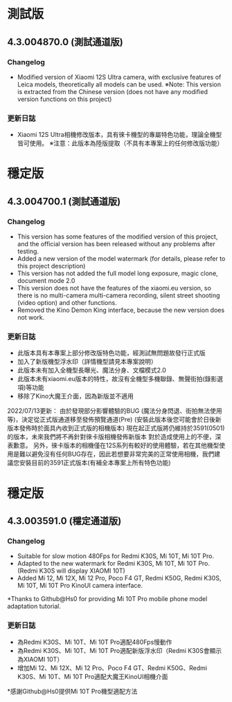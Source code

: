 # 測試版
## 4.3.004870.0 (測試通道版)
### Changelog
- Modified version of Xiaomi 12S Ultra camera, with exclusive features of Leica models, theoretically all models can be used.
※Note: This version is extracted from the Chinese version (does not have any modified version functions on this project)

### 更新日誌
- Xiaomi 12S Ultra相機修改版本，具有徠卡機型的專屬特色功能，理論全機型皆可使用。
※注意：此版本為陸版提取（不具有本專案上的任何修改版功能）

# 穩定版
## 4.3.004700.1 (測試通道版)
### Changelog
- This version has some features of the modified version of this project, and the official version has been released without any problems after testing.
- Added a new version of the model watermark (for details, please refer to this project description)
- This version has not added the full model long exposure, magic clone, document mode 2.0
- This version does not have the features of the xiaomi.eu version, so there is no multi-camera multi-camera recording, silent street shooting (video option) and other functions.
- Removed the Kino Demon King interface, because the new version does not work.

### 更新日誌
- 此版本具有本專案上部分修改版特色功能，經測試無問題故發行正式版
- 加入了新版機型浮水印（詳情機型請見本專案說明）
- 此版本未有加入全機型長曝光、魔法分身、文檔模式2.0
- 此版本未有xiaomi.eu版本的特性，故沒有全機型多機聯錄、無聲街拍(錄影選項)等功能
- 移除了Kino大魔王介面，因為新版並不適用

2022/07/13更新：
由於發現部分影響體驗的BUG (魔法分身閃退、街拍無法使用等)，決定從正式版通道移至發佈預覽通道(Pre)
(安裝此版本後您可能會於日後新版本發佈時於面具內收到正式版的相機版本)
現在起正式版將仍維持於3591(0501)的版本，未來我們將不再針對徠卡版相機發佈新版本
對於造成使用上的不便，深表歉意。
另外，徠卡版本的相機僅在12S系列有較好的使用體驗，若在其他機型使用是難以避免沒有任何BUG存在，因此若想要非常完美的正常使用相機，我們建議您安裝目前的3591正式版本(有補全本專案上所有特色功能)

# 穩定版
## 4.3.003591.0 (穩定通道版)
### Changelog
- Suitable for slow motion 480Fps for Redmi K30S, Mi 10T, Mi 10T Pro.
- Adapted to the new watermark for Redmi K30S, Mi 10T, Mi 10T Pro. (Redmi K30S will display XIAOMI 10T)
- Added Mi 12, Mi 12X, Mi 12 Pro, Poco F4 GT, Redmi K50G, Redmi K30S, Mi 10T, Mi 10T Pro KinoUI camera interface.

*Thanks to Github@Hs0 for providing Mi 10T Pro mobile phone model adaptation tutorial.

### 更新日誌
- 為Redmi K30S、Mi 10T、Mi 10T Pro適配480Fps慢動作
- 為Redmi K30S、Mi 10T、Mi 10T Pro適配新版浮水印（Redmi K30S會顯示為XIAOMI 10T）
- 增加Mi 12、Mi 12X、Mi 12 Pro、Poco F4 GT、Redmi K50G、Redmi K30S、Mi 10T、Mi 10T Pro適配大魔王KinoUI相機介面

*感謝Github@Hs0提供Mi 10T Pro機型適配方法
